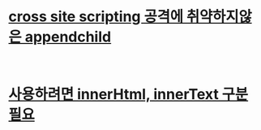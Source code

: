 # [cross site scripting 공격에 취약하지않은 appendchild](https://youtu.be/q1fQnGG1bgU)

# [<br/> 사용하려면 innerHtml, innerText 구분 필요](https://newline.tistory.com/153)
